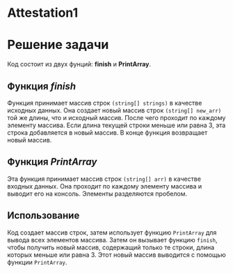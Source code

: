 # Attestation1

# Решение задачи
Код состоит из двух фунций: **finish** и **PrintArray**.
## Функция *finish*
 Функция принимает массив строк `(string[] strings)` в качестве исходных данных. Она создает новый массив строк `(string[] new_arr)` той же длины, что и исходный массив. После чего проходит по каждому элементу  массива. Если длина текущей строки меньше или равна 3, эта строка добавляется в новый массив. В конце функция возвращает новый массив. 
## Функция *PrintArray*
Эта функция принимает массив строк `(string[] arr)` в качестве входных данных. Она проходит по каждому элементу массива и выводит его на консоль. Элементы разделяются пробелом.
## Использование 
Код создает массив строк, затем использует функцию `PrintArray` для вывода всех элементов массива. Затем он вызывает функцию `finish`, чтобы получить новый массив, содержащий только те строки, длина которых меньше или равна 3. Этот новый массив выводится с помощью функции `PrintArray`.